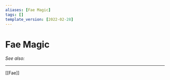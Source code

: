 ```yaml
---
aliases: [Fae Magic]
tags: []
template_version: [2022-02-28]
---
```

# Fae Magic
*See also:* 
___
[[Fae]]